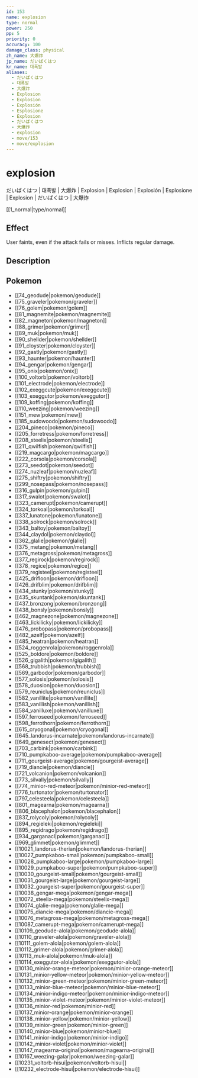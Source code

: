 ```yaml
---
id: 153
name: explosion
type: normal
power: 250
pp: 5
priority: 0
accuracy: 100
damage_class: physical
zh_name: 大爆炸
jp_name: だいばくはつ
kr_name: 대폭발
aliases:
  - だいばくはつ
  - 대폭발
  - 大爆炸
  - Explosion
  - Explosion
  - Explosión
  - Esplosione
  - Explosion
  - だいばくはつ
  - 大爆炸
  - explosion
  - move/153
  - move/explosion
---
```

# explosion
    
だいばくはつ | 대폭발 | 大爆炸 | Explosion | Explosion | Explosión | Esplosione | Explosion | だいばくはつ | 大爆炸

[[1_normal|type/normal]]

## Effect

User faints, even if the attack fails or misses.  Inflicts regular damage.

## Description



## Pokemon

- [[74_geodude|pokemon/geodude]]
- [[75_graveler|pokemon/graveler]]
- [[76_golem|pokemon/golem]]
- [[81_magnemite|pokemon/magnemite]]
- [[82_magneton|pokemon/magneton]]
- [[88_grimer|pokemon/grimer]]
- [[89_muk|pokemon/muk]]
- [[90_shellder|pokemon/shellder]]
- [[91_cloyster|pokemon/cloyster]]
- [[92_gastly|pokemon/gastly]]
- [[93_haunter|pokemon/haunter]]
- [[94_gengar|pokemon/gengar]]
- [[95_onix|pokemon/onix]]
- [[100_voltorb|pokemon/voltorb]]
- [[101_electrode|pokemon/electrode]]
- [[102_exeggcute|pokemon/exeggcute]]
- [[103_exeggutor|pokemon/exeggutor]]
- [[109_koffing|pokemon/koffing]]
- [[110_weezing|pokemon/weezing]]
- [[151_mew|pokemon/mew]]
- [[185_sudowoodo|pokemon/sudowoodo]]
- [[204_pineco|pokemon/pineco]]
- [[205_forretress|pokemon/forretress]]
- [[208_steelix|pokemon/steelix]]
- [[211_qwilfish|pokemon/qwilfish]]
- [[219_magcargo|pokemon/magcargo]]
- [[222_corsola|pokemon/corsola]]
- [[273_seedot|pokemon/seedot]]
- [[274_nuzleaf|pokemon/nuzleaf]]
- [[275_shiftry|pokemon/shiftry]]
- [[299_nosepass|pokemon/nosepass]]
- [[316_gulpin|pokemon/gulpin]]
- [[317_swalot|pokemon/swalot]]
- [[323_camerupt|pokemon/camerupt]]
- [[324_torkoal|pokemon/torkoal]]
- [[337_lunatone|pokemon/lunatone]]
- [[338_solrock|pokemon/solrock]]
- [[343_baltoy|pokemon/baltoy]]
- [[344_claydol|pokemon/claydol]]
- [[362_glalie|pokemon/glalie]]
- [[375_metang|pokemon/metang]]
- [[376_metagross|pokemon/metagross]]
- [[377_regirock|pokemon/regirock]]
- [[378_regice|pokemon/regice]]
- [[379_registeel|pokemon/registeel]]
- [[425_drifloon|pokemon/drifloon]]
- [[426_drifblim|pokemon/drifblim]]
- [[434_stunky|pokemon/stunky]]
- [[435_skuntank|pokemon/skuntank]]
- [[437_bronzong|pokemon/bronzong]]
- [[438_bonsly|pokemon/bonsly]]
- [[462_magnezone|pokemon/magnezone]]
- [[463_lickilicky|pokemon/lickilicky]]
- [[476_probopass|pokemon/probopass]]
- [[482_azelf|pokemon/azelf]]
- [[485_heatran|pokemon/heatran]]
- [[524_roggenrola|pokemon/roggenrola]]
- [[525_boldore|pokemon/boldore]]
- [[526_gigalith|pokemon/gigalith]]
- [[568_trubbish|pokemon/trubbish]]
- [[569_garbodor|pokemon/garbodor]]
- [[577_solosis|pokemon/solosis]]
- [[578_duosion|pokemon/duosion]]
- [[579_reuniclus|pokemon/reuniclus]]
- [[582_vanillite|pokemon/vanillite]]
- [[583_vanillish|pokemon/vanillish]]
- [[584_vanilluxe|pokemon/vanilluxe]]
- [[597_ferroseed|pokemon/ferroseed]]
- [[598_ferrothorn|pokemon/ferrothorn]]
- [[615_cryogonal|pokemon/cryogonal]]
- [[645_landorus-incarnate|pokemon/landorus-incarnate]]
- [[649_genesect|pokemon/genesect]]
- [[703_carbink|pokemon/carbink]]
- [[710_pumpkaboo-average|pokemon/pumpkaboo-average]]
- [[711_gourgeist-average|pokemon/gourgeist-average]]
- [[719_diancie|pokemon/diancie]]
- [[721_volcanion|pokemon/volcanion]]
- [[773_silvally|pokemon/silvally]]
- [[774_minior-red-meteor|pokemon/minior-red-meteor]]
- [[776_turtonator|pokemon/turtonator]]
- [[797_celesteela|pokemon/celesteela]]
- [[801_magearna|pokemon/magearna]]
- [[806_blacephalon|pokemon/blacephalon]]
- [[837_rolycoly|pokemon/rolycoly]]
- [[894_regieleki|pokemon/regieleki]]
- [[895_regidrago|pokemon/regidrago]]
- [[934_garganacl|pokemon/garganacl]]
- [[969_glimmet|pokemon/glimmet]]
- [[10021_landorus-therian|pokemon/landorus-therian]]
- [[10027_pumpkaboo-small|pokemon/pumpkaboo-small]]
- [[10028_pumpkaboo-large|pokemon/pumpkaboo-large]]
- [[10029_pumpkaboo-super|pokemon/pumpkaboo-super]]
- [[10030_gourgeist-small|pokemon/gourgeist-small]]
- [[10031_gourgeist-large|pokemon/gourgeist-large]]
- [[10032_gourgeist-super|pokemon/gourgeist-super]]
- [[10038_gengar-mega|pokemon/gengar-mega]]
- [[10072_steelix-mega|pokemon/steelix-mega]]
- [[10074_glalie-mega|pokemon/glalie-mega]]
- [[10075_diancie-mega|pokemon/diancie-mega]]
- [[10076_metagross-mega|pokemon/metagross-mega]]
- [[10087_camerupt-mega|pokemon/camerupt-mega]]
- [[10109_geodude-alola|pokemon/geodude-alola]]
- [[10110_graveler-alola|pokemon/graveler-alola]]
- [[10111_golem-alola|pokemon/golem-alola]]
- [[10112_grimer-alola|pokemon/grimer-alola]]
- [[10113_muk-alola|pokemon/muk-alola]]
- [[10114_exeggutor-alola|pokemon/exeggutor-alola]]
- [[10130_minior-orange-meteor|pokemon/minior-orange-meteor]]
- [[10131_minior-yellow-meteor|pokemon/minior-yellow-meteor]]
- [[10132_minior-green-meteor|pokemon/minior-green-meteor]]
- [[10133_minior-blue-meteor|pokemon/minior-blue-meteor]]
- [[10134_minior-indigo-meteor|pokemon/minior-indigo-meteor]]
- [[10135_minior-violet-meteor|pokemon/minior-violet-meteor]]
- [[10136_minior-red|pokemon/minior-red]]
- [[10137_minior-orange|pokemon/minior-orange]]
- [[10138_minior-yellow|pokemon/minior-yellow]]
- [[10139_minior-green|pokemon/minior-green]]
- [[10140_minior-blue|pokemon/minior-blue]]
- [[10141_minior-indigo|pokemon/minior-indigo]]
- [[10142_minior-violet|pokemon/minior-violet]]
- [[10147_magearna-original|pokemon/magearna-original]]
- [[10167_weezing-galar|pokemon/weezing-galar]]
- [[10231_voltorb-hisui|pokemon/voltorb-hisui]]
- [[10232_electrode-hisui|pokemon/electrode-hisui]]

